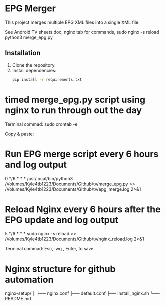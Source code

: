 # EPG Merger

This project merges multiple EPG XML files into a single XML file.


See Android TV sheets doc, nginx tab for commands,
sudo nginx -s reload
python3 merge_epg.py

## Installation

1. Clone the repository.
2. Install dependencies:
   ```bash
   pip install -r requirements.txt

# timed merge_epg.py script using nginx to run through out the day 

Terminal commad:
sudo crontab -e

Copy & paste:
# Run EPG merge script every 6 hours and log output
0 */6 * * * /usr/local/bin/python3 /Volumes/Kyle4tb1223/Documents/Github/tv/merge_epg.py >> /Volumes/Kyle4tb1223/Documents/Github/tv/epg_merge.log 2>&1

# Reload Nginx every 6 hours after the EPG update and log output
5 */6 * * * sudo nginx -s reload >> /Volumes/Kyle4tb1223/Documents/Github/tv/nginx_reload.log 2>&1

Terminal commad:
Esc, :wq , Enter, to save

# Nginx structure for github automation
nginx-setup/
│
├── nginx.conf
├── default.conf
├── install_nginx.sh
└── README.md

